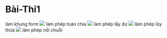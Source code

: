 # Bài-Thi1
làm khung form
<img src="https://scontent.fdad1-1.fna.fbcdn.net/v/t1.0-9/82777559_805407369932990_6534102840267243520_o.jpg?_nc_cat=100&_nc_ohc=p7rZNwO3dckAQlg-7OHFvbK1enkZQYQfrWfPraMOgYvkroRjg3fvnQRGA&_nc_ht=scontent.fdad1-1.fna&oh=00944a3c45aa1ea4d920d53837967452&oe=5EAA12E6">
làm phép toán chia
<img src="https://scontent.fdad1-1.fna.fbcdn.net/v/t1.0-9/81506297_805407309932996_1990928503763107840_o.jpg?_nc_cat=106&_nc_ohc=wcvL3eFX858AQlqFGjUi72WEzglqdcIUBV6RuqAmWd7fCyACLrKk0DPSw&_nc_ht=scontent.fdad1-1.fna&oh=72f137a4036b1b341665cc25fa70b574&oe=5EAD4654">
làm phép lấy dư
<img src="https://scontent.fdad1-1.fna.fbcdn.net/v/t1.0-9/81953110_805407323266328_5888867884754534400_o.jpg?_nc_cat=100&_nc_ohc=OF3Qblb0FcQAQmz34ceW6ncq90c7qkocjziqFisZA7Lr3fPdiWN1tcZNg&_nc_ht=scontent.fdad1-1.fna&oh=c29268e27b9a2662382e1a1f3ea0c0be&oe=5EAA4CBB">
làm phép lũy thừa
<img src="https://scontent.fdad1-1.fna.fbcdn.net/v/t1.0-9/82076725_805407313266329_7570533428668399616_o.jpg?_nc_cat=104&_nc_ohc=QJfMbR21SrQAQm1Qx-otSO1aESnHf4bXdI7zYFBi_hPO0u0jkR0ODhcEg&_nc_ht=scontent.fdad1-1.fna&oh=3df53798a8ff99533deaa36cef4f0703&oe=5E9EDF3F">
làm phép nối chuỗi
